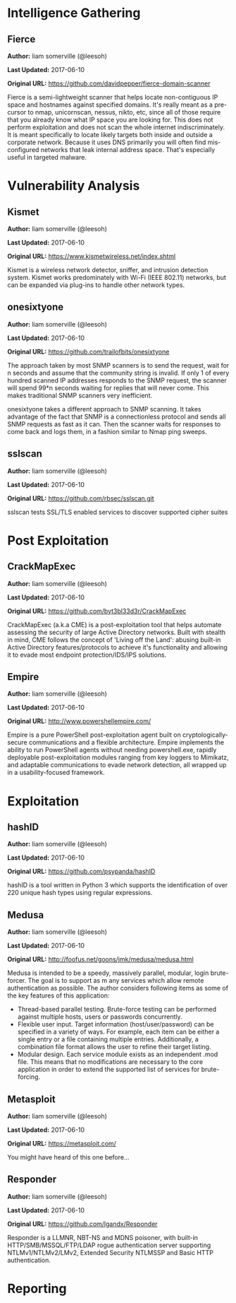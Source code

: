 # Intelligence Gathering
## Fierce
**Author:** liam somerville (@leesoh)

**Last Updated:** 2017-06-10

**Original URL:** https://github.com/davidpepper/fierce-domain-scanner

Fierce is a semi-lightweight scanner that helps locate non-contiguous IP space and hostnames against specified domains. It's really meant as a pre-cursor to nmap, unicornscan, nessus, nikto, etc, since all of those require that you already know what IP space you are looking for. This does not perform exploitation and does not scan the whole internet indiscriminately. It is meant specifically to locate likely targets both inside and outside a corporate network. Because it uses DNS primarily you will often find mis-configured networks that leak internal address space. That's especially useful in targeted malware.

# Vulnerability Analysis
## Kismet
**Author:** liam somerville (@leesoh)

**Last Updated:** 2017-06-10

**Original URL:** https://www.kismetwireless.net/index.shtml

Kismet is a wireless network detector, sniffer, and intrusion detection system. Kismet works predominately with Wi-Fi (IEEE 802.11) networks, but can be expanded via plug-ins to handle other network types.

## onesixtyone
**Author:** liam somerville (@leesoh)

**Last Updated:** 2017-06-10

**Original URL:** https://github.com/trailofbits/onesixtyone

The approach taken by most SNMP scanners is to send the request, wait for n seconds and assume that the community string is invalid. If only 1 of every hundred scanned IP addresses responds to the SNMP request, the scanner will spend 99*n seconds waiting for replies that will never come. This makes traditional SNMP scanners very inefficient.

onesixtyone takes a different approach to SNMP scanning. It takes advantage of the fact that SNMP is a connectionless protocol and sends all SNMP requests as fast as it can. Then the scanner waits for responses to come back and logs them, in a fashion similar to Nmap ping sweeps.

## sslscan
**Author:** liam somerville (@leesoh)

**Last Updated:** 2017-06-10

**Original URL:** https://github.com/rbsec/sslscan.git

sslscan tests SSL/TLS enabled services to discover supported cipher suites

# Post Exploitation
## CrackMapExec
**Author:** liam somerville (@leesoh)

**Last Updated:** 2017-06-10

**Original URL:** https://github.com/byt3bl33d3r/CrackMapExec

CrackMapExec (a.k.a CME) is a post-exploitation tool that helps automate assessing the security of large Active Directory networks. Built with stealth in mind, CME follows the concept of 'Living off the Land': abusing built-in Active Directory features/protocols to achieve it's functionality and allowing it to evade most endpoint protection/IDS/IPS solutions.

## Empire
**Author:** liam somerville (@leesoh)

**Last Updated:** 2017-06-10

**Original URL:** http://www.powershellempire.com/

Empire is a pure PowerShell post-exploitation agent built on cryptologically-secure communications and a flexible architecture. Empire implements the ability to run PowerShell agents without needing powershell.exe, rapidly deployable post-exploitation modules ranging from key loggers to Mimikatz, and adaptable communications to evade network detection, all wrapped up in a usability-focused framework.

# Exploitation
## hashID
**Author:** liam somerville (@leesoh)

**Last Updated:** 2017-06-10

**Original URL:** https://github.com/psypanda/hashID

hashID is a tool written in Python 3 which supports the identification of over 220 unique hash types using regular expressions.

## Medusa
**Author:** liam somerville (@leesoh)

**Last Updated:** 2017-06-10

**Original URL:** http://foofus.net/goons/jmk/medusa/medusa.html

Medusa is intended to be a speedy, massively parallel, modular, login brute-forcer. The goal is to support as m any services which allow remote authentication as possible. The author considers following items as some of the key features of this application:

* Thread-based parallel testing. Brute-force testing can be performed against multiple hosts, users or passwords concurrently.
* Flexible user input. Target information (host/user/password) can be specified in a variety of ways. For example, each item can be either a single entry or a file containing multiple entries. Additionally, a combination file format allows the user to refine their target listing.
* Modular design. Each service module exists as an independent .mod file. This means that no modifications are necessary to the core application in order to extend the supported list of services for brute-forcing.

## Metasploit
**Author:** liam somerville (@leesoh)

**Last Updated:** 2017-06-10

**Original URL:** https://metasploit.com/

You might have heard of this one before...

## Responder
**Author:** liam somerville (@leesoh)

**Last Updated:** 2017-06-10

**Original URL:** https://github.com/lgandx/Responder

Responder is a LLMNR, NBT-NS and MDNS poisoner, with built-in HTTP/SMB/MSSQL/FTP/LDAP rogue authentication server supporting NTLMv1/NTLMv2/LMv2, Extended Security NTLMSSP and Basic HTTP authentication.

# Reporting

